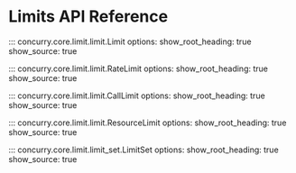# Limits API Reference

::: concurry.core.limit.limit.Limit
    options:
      show_root_heading: true
      show_source: true

::: concurry.core.limit.limit.RateLimit
    options:
      show_root_heading: true
      show_source: true

::: concurry.core.limit.limit.CallLimit
    options:
      show_root_heading: true
      show_source: true

::: concurry.core.limit.limit.ResourceLimit
    options:
      show_root_heading: true
      show_source: true

::: concurry.core.limit.limit_set.LimitSet
    options:
      show_root_heading: true
      show_source: true

